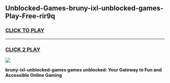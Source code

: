 
## Unblocked-Games-bruny-ixl-unblocked-games-Play-Free-rir9q
<h3>
<a href="https://premium76.site?title=bruny-ixl-unblocked-games&ref=23A">CLICK TO PLAY</a></h3>
<hr>

<h3>
<a href="https://premium76.site?title=bruny-ixl-unblocked-games&ref=23A">CLICK 2 PLAY</a>
  
</h3>

<a href="https://premium76.site?title=bruny-ixl-unblocked-games&ref=23A"><img src="https://clearcache.store/games.png"></a>


**bruny-ixl-unblocked-games games unblocked: Your Gateway to Fun and Accessible Online Gaming**
